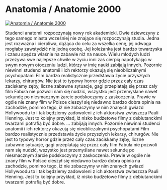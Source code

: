 Anatomia / Anatomie 2000 
=============
[![Anatomia / Anatomie 2000 ](http://vidos.pl/images/player.gif)](http://vidos.pl/anatomia-anatomie-2000)

 Studenci anatomii rozpoczynają nowy rok akademicki. Dwie dziewczyny z tego samego miasta wcześniej nie znające się rozpoczynają studia. Jedna jest rozważna i cierpliwa, dążąca do celu za wszelka cenę, jej odwaga mogłaby zawstydzić nie jedną osobę. Jej koleżanka jest bardzo towarzyska i  czasu spędza właśnie na zabawie niż na nauce. Wielu młodych ludzi przeżywa swe najlepsze chwile w życiu inni zaś cierpią napotykając w swym nowym otoczeniu ludzi, którzy w imię nauki zabijają innych. Pozornie niewinni studenci anatomii i ich rektorzy okazują się nieobliczalnymi psychopatami Film bardzo realistycznie przedstawia życie przyszłych lekarzy, chirurgów. Nie jest to typowy horror gdzie przez cały czas zaciskamy zęby, liczne zabawne sytuacje, gagi przeplatają się przez cały film Fabuła nie pozwoli nam się nudzić, wszystko jest przemyślane nawet sekundę po niesmacznym żarcie podskoczymy z zaskoczenia. Prawie w ogóle nie znany film w Polsce cieszył się niedawno bardzo dobra opinia na zachodzie, pomimo tego, iż nie zobaczymy w nim znanych gwiazd Hollywoodu to i tak będziemy zadowoleni z ich aktorstwa zwłaszcza Pauli Henning. Jest to kolejny przykład, iż nisko budżetowe filmy z debiutanckimi twarzami potrafią być dobre.   ... zabijają innych. Pozornie niewinni studenci anatomii i ich rektorzy okazują się nieobliczalnymi psychopatami Film bardzo realistycznie przedstawia życie przyszłych lekarzy, chirurgów. Nie jest to typowy horror gdzie przez cały czas zaciskamy zęby, liczne zabawne sytuacje, gagi przeplatają się przez cały film Fabuła nie pozwoli nam się nudzić, wszystko jest przemyślane nawet sekundę po niesmacznym żarcie podskoczymy z zaskoczenia. Prawie w ogóle nie znany film w Polsce cieszył się niedawno bardzo dobra opinia na zachodzie, pomimo tego, iż nie zobaczymy w nim znanych gwiazd Hollywoodu to i tak będziemy zadowoleni z ich aktorstwa zwłaszcza Pauli Henning. Jest to kolejny przykład, iż nisko budżetowe filmy z debiutanckimi twarzami potrafią być dobre.
